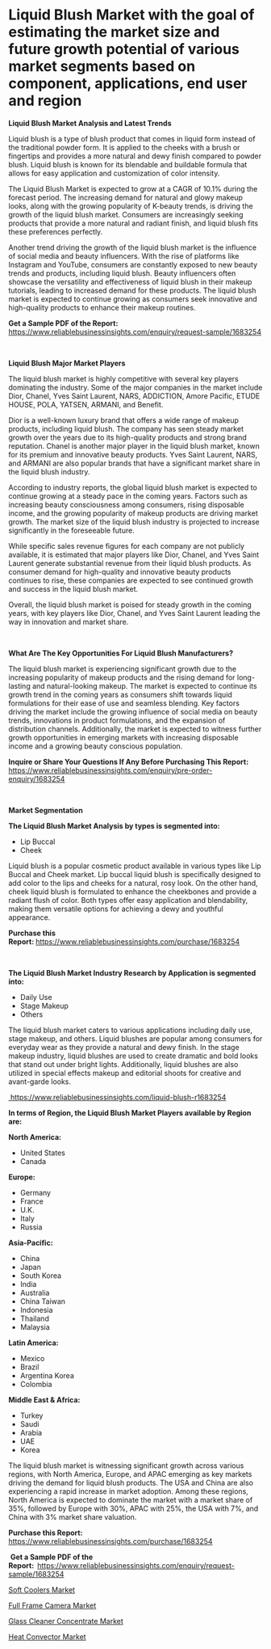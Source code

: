 <p><h1>Liquid Blush Market with the goal of estimating the market size and future growth potential of various market segments based on component, applications, end user and region</h1></p><p><strong>Liquid Blush Market Analysis and Latest Trends</strong></p>
<p><p>Liquid blush is a type of blush product that comes in liquid form instead of the traditional powder form. It is applied to the cheeks with a brush or fingertips and provides a more natural and dewy finish compared to powder blush. Liquid blush is known for its blendable and buildable formula that allows for easy application and customization of color intensity.</p><p>The Liquid Blush Market is expected to grow at a CAGR of 10.1% during the forecast period. The increasing demand for natural and glowy makeup looks, along with the growing popularity of K-beauty trends, is driving the growth of the liquid blush market. Consumers are increasingly seeking products that provide a more natural and radiant finish, and liquid blush fits these preferences perfectly.</p><p>Another trend driving the growth of the liquid blush market is the influence of social media and beauty influencers. With the rise of platforms like Instagram and YouTube, consumers are constantly exposed to new beauty trends and products, including liquid blush. Beauty influencers often showcase the versatility and effectiveness of liquid blush in their makeup tutorials, leading to increased demand for these products. The liquid blush market is expected to continue growing as consumers seek innovative and high-quality products to enhance their makeup routines.</p></p>
<p><strong>Get a Sample PDF of the Report:&nbsp;</strong> <a href="https://www.reliablebusinessinsights.com/enquiry/request-sample/1683254">https://www.reliablebusinessinsights.com/enquiry/request-sample/1683254</a></p>
<p>&nbsp;</p>
<p><strong>Liquid Blush Major Market Players</strong></p>
<p><p>The liquid blush market is highly competitive with several key players dominating the industry. Some of the major companies in the market include Dior, Chanel, Yves Saint Laurent, NARS, ADDICTION, Amore Pacific, ETUDE HOUSE, POLA, YATSEN, ARMANI, and Benefit.</p><p>Dior is a well-known luxury brand that offers a wide range of makeup products, including liquid blush. The company has seen steady market growth over the years due to its high-quality products and strong brand reputation. Chanel is another major player in the liquid blush market, known for its premium and innovative beauty products. Yves Saint Laurent, NARS, and ARMANI are also popular brands that have a significant market share in the liquid blush industry.</p><p>According to industry reports, the global liquid blush market is expected to continue growing at a steady pace in the coming years. Factors such as increasing beauty consciousness among consumers, rising disposable income, and the growing popularity of makeup products are driving market growth. The market size of the liquid blush industry is projected to increase significantly in the foreseeable future.</p><p>While specific sales revenue figures for each company are not publicly available, it is estimated that major players like Dior, Chanel, and Yves Saint Laurent generate substantial revenue from their liquid blush products. As consumer demand for high-quality and innovative beauty products continues to rise, these companies are expected to see continued growth and success in the liquid blush market.</p><p>Overall, the liquid blush market is poised for steady growth in the coming years, with key players like Dior, Chanel, and Yves Saint Laurent leading the way in innovation and market share.</p></p>
<p>&nbsp;</p>
<p><strong>What Are The Key Opportunities For Liquid Blush Manufacturers?</strong></p>
<p><p>The liquid blush market is experiencing significant growth due to the increasing popularity of makeup products and the rising demand for long-lasting and natural-looking makeup. The market is expected to continue its growth trend in the coming years as consumers shift towards liquid formulations for their ease of use and seamless blending. Key factors driving the market include the growing influence of social media on beauty trends, innovations in product formulations, and the expansion of distribution channels. Additionally, the market is expected to witness further growth opportunities in emerging markets with increasing disposable income and a growing beauty conscious population.</p></p>
<p><strong>Inquire or Share Your Questions If Any Before Purchasing This Report:</strong> <a href="https://www.reliablebusinessinsights.com/enquiry/pre-order-enquiry/1683254">https://www.reliablebusinessinsights.com/enquiry/pre-order-enquiry/1683254</a></p>
<p>&nbsp;</p>
<p><strong>Market Segmentation</strong></p>
<p><strong>The Liquid Blush Market Analysis by types is segmented into:</strong></p>
<p><ul><li>Lip Buccal</li><li>Cheek</li></ul></p>
<p><p>Liquid blush is a popular cosmetic product available in various types like Lip Buccal and Cheek market. Lip buccal liquid blush is specifically designed to add color to the lips and cheeks for a natural, rosy look. On the other hand, cheek liquid blush is formulated to enhance the cheekbones and provide a radiant flush of color. Both types offer easy application and blendability, making them versatile options for achieving a dewy and youthful appearance.</p></p>
<p><strong>Purchase this Report:&nbsp;</strong><a href="https://www.reliablebusinessinsights.com/purchase/1683254">https://www.reliablebusinessinsights.com/purchase/1683254</a></p>
<p>&nbsp;</p>
<p><strong>The Liquid Blush Market Industry Research by Application is segmented into:</strong></p>
<p><ul><li>Daily Use</li><li>Stage Makeup</li><li>Others</li></ul></p>
<p><p>The liquid blush market caters to various applications including daily use, stage makeup, and others. Liquid blushes are popular among consumers for everyday wear as they provide a natural and dewy finish. In the stage makeup industry, liquid blushes are used to create dramatic and bold looks that stand out under bright lights. Additionally, liquid blushes are also utilized in special effects makeup and editorial shoots for creative and avant-garde looks.</p></p>
<p><a href="https://www.reliablebusinessinsights.com/liquid-blush-r1683254">&nbsp;https://www.reliablebusinessinsights.com/liquid-blush-r1683254</a></p>
<p><strong>In terms of Region, the Liquid Blush Market Players available by Region are:</strong></p>
<p>
    <p> <strong> North America: </strong>
        <ul>
            <li>United States</li>
            <li>Canada</li>
        </ul>
        </p> 
    <p> <strong> Europe: </strong>
        <ul>
            <li>Germany</li>
            <li>France</li>
            <li>U.K.</li>
            <li>Italy</li>
            <li>Russia</li>
        </ul>
        </p> 
    <p> <strong> Asia-Pacific: </strong>
        <ul>
            <li>China</li>
            <li>Japan</li>
            <li>South Korea</li>
            <li>India</li>
            <li>Australia</li>
            <li>China Taiwan</li>
            <li>Indonesia</li>
            <li>Thailand</li>
            <li>Malaysia</li>
        </ul>
        </p> 
    <p> <strong> Latin America: </strong>
        <ul>
            <li>Mexico</li>
            <li>Brazil</li>
            <li>Argentina Korea</li>
            <li>Colombia</li>
        </ul>
        </p> 
    <p> <strong> Middle East & Africa: </strong>
        <ul>
            <li>Turkey</li>
            <li>Saudi</li>
            <li>Arabia</li>
            <li>UAE</li>
            <li>Korea</li>
        </ul>
    </p>
    </p>
<p><p>The liquid blush market is witnessing significant growth across various regions, with North America, Europe, and APAC emerging as key markets driving the demand for liquid blush products. The USA and China are also experiencing a rapid increase in market adoption. Among these regions, North America is expected to dominate the market with a market share of 35%, followed by Europe with 30%, APAC with 25%, the USA with 7%, and China with 3% market share valuation.</p></p>
<p><strong>Purchase this Report: </strong><a href="https://www.reliablebusinessinsights.com/purchase/1683254">https://www.reliablebusinessinsights.com/purchase/1683254</a></p>
<p>&nbsp;<strong>Get a Sample PDF of the Report:&nbsp;&nbsp;</strong><a href="https://www.reliablebusinessinsights.com/enquiry/request-sample/1683254">https://www.reliablebusinessinsights.com/enquiry/request-sample/1683254</a></p>
<p><strong></strong></p>
<p><p><a href="https://github.com/JosephMorgnlvXXff/Market-Research-Report-List-1/blob/main/soft-coolers-market.md">Soft Coolers Market</a></p><p><a href="https://github.com/btwcqfvq34/Market-Research-Report-List-1/blob/main/full-frame-camera-market.md">Full Frame Camera Market</a></p><p><a href="https://github.com/nicoletavirag/Market-Research-Report-List-4/blob/main/glass-cleaner-concentrate-market.md">Glass Cleaner Concentrate Market</a></p><p><a href="https://github.com/ochgvvcj16/Market-Research-Report-List-1/blob/main/heat-convector-market.md">Heat Convector Market</a></p></p>